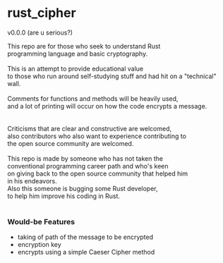 # rust_cipher
v0.0.0 (are u serious?)

This repo are for those who seek to understand Rust <br />
programming language and basic cryptography. <br />
<br />
This is an attempt to provide educational value <br />
to those who run around self-studying stuff and had hit on a "technical" wall. <br />
<br />
Comments for functions and methods will be heavily used, <br />
and a lot of printing will occur on how the code encrypts a message.<br />
<br />
<br />
Criticisms that are clear and constructive are welcomed,<br />
also contributors who also want to experience contributing to<br />
the open source community are welcomed.<br />
<br />
This repo is made by someone who has not taken the<br />
conventional programming career path and who's keen<br />
on giving back to the open source community that helped him<br />
in his endeavors.<br />
Also this someone is bugging some Rust developer,<br />
to help him improve his coding in Rust.<br />
<br />

### Would-be Features
- taking of path of the message to be encrypted
- encryption key
- encrypts using a simple Caeser Cipher method